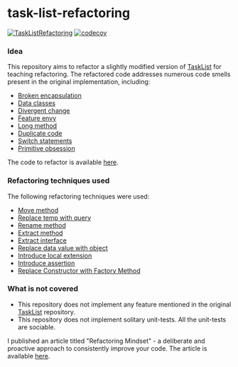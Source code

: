 # task-list-refactoring
[![TaskListRefactoring](https://github.com/SarthakMakhija/task-list-refactoring/actions/workflows/build.yml/badge.svg)](https://github.com/SarthakMakhija/task-list-refactoring/actions/workflows/build.yml) [![codecov](https://codecov.io/github/SarthakMakhija/task-list-refactoring/graph/badge.svg?token=AM6SNUNZOY)](https://codecov.io/github/SarthakMakhija/task-list-refactoring)

### Idea

This repository aims to refactor a slightly modified version of [TaskList](https://kata-log.rocks/task-list-kata) for teaching refactoring. 
The refactored code addresses numerous code smells present in the original implementation, including:

- [Broken encapsulation](https://refactoring.guru/smells/inappropriate-intimacy)
- [Data classes](https://refactoring.guru/smells/data-class)
- [Divergent change](https://refactoring.guru/smells/divergent-change)
- [Feature envy](https://refactoring.guru/smells/feature-envy)
- [Long method](https://refactoring.guru/smells/long-method)
- [Duplicate code](https://refactoring.guru/smells/duplicate-code)
- [Switch statements](https://refactoring.guru/smells/switch-statements)
- [Primitive obsession](https://refactoring.guru/smells/primitive-obsession)

The code to refactor is available [here](https://github.com/SarthakMakhija/task-list-refactoring/tree/original).

### Refactoring techniques used

The following refactoring techniques were used:

- [Move method](https://refactoring.guru/move-method)
- [Replace temp with query](https://refactoring.guru/replace-temp-with-query)
- [Rename method](https://refactoring.guru/rename-method)
- [Extract method](https://refactoring.guru/extract-method)
- [Extract interface](https://refactoring.guru/extract-interface)
- [Replace data value with object](https://refactoring.guru/replace-data-value-with-object)
- [Introduce local extension](https://refactoring.guru/introduce-local-extension)
- [Introduce assertion](https://refactoring.guru/introduce-assertion)
- [Replace Constructor with Factory Method](https://refactoring.guru/replace-constructor-with-factory-method)

### What is not covered

- This repository does not implement any feature mentioned in the original [TaskList](https://github.com/codurance/task-list/) repository.
- This repository does not implement solitary unit-tests. All the unit-tests are sociable.

I published an article titled "Refactoring Mindset" - a deliberate and proactive approach to consistently improve your code. The article is available [here](https://tech-lessons.in/en/blog/refactoring_mindset/).
